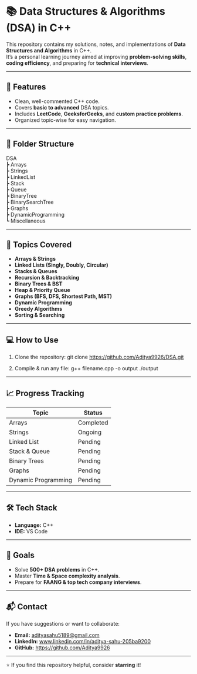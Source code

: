 # 📚 Data Structures & Algorithms (DSA) in C++

This repository contains my solutions, notes, and implementations of **Data Structures and Algorithms** in C++.  
It’s a personal learning journey aimed at improving **problem-solving skills**, **coding efficiency**, and preparing for **technical interviews**.

---

## 🚀 Features
- Clean, well-commented C++ code.
- Covers **basic to advanced** DSA topics.
- Includes **LeetCode**, **GeeksforGeeks**, and **custom practice problems**.
- Organized topic-wise for easy navigation.

---

## 📂 Folder Structure
DSA<br>
 ┣ Arrays<br>
 ┣ Strings<br>
 ┣ LinkedList<br>
 ┣ Stack<br>
 ┣ Queue<br>
 ┣ BinaryTree<br>
 ┣ BinarySearchTree<br>
 ┣ Graphs<br>
 ┣ DynamicProgramming<br>
 ┗ Miscellaneous

---

## 📝 Topics Covered
- **Arrays & Strings**
- **Linked Lists (Singly, Doubly, Circular)**
- **Stacks & Queues**
- **Recursion & Backtracking**
- **Binary Trees & BST**
- **Heap & Priority Queue**
- **Graphs (BFS, DFS, Shortest Path, MST)**
- **Dynamic Programming**
- **Greedy Algorithms**
- **Sorting & Searching**

---

## 💻 How to Use
1. Clone the repository:
   git clone https://github.com/Aditya9926/DSA.git

2. Compile & run any file:
   g++ filename.cpp -o output
   ./output

---

## 📈 Progress Tracking
Topic              | Status
--------------------|--------------
Arrays             | Completed
Strings            | Ongoing
Linked List        | Pending
Stack & Queue      | Pending
Binary Trees       | Pending
Graphs             | Pending
Dynamic Programming| Pending

---

## 🛠 Tech Stack
- **Language:** C++
- **IDE:** VS Code

---

## 🎯 Goals
- Solve **500+ DSA problems** in C++.
- Master **Time & Space complexity analysis**.
- Prepare for **FAANG & top tech company interviews**.

---

## 📬 Contact
If you have suggestions or want to collaborate:
- **Email:** adityasahu5189@gmail.com
- **LinkedIn:** www.linkedin.com/in/aditya-sahu-205ba9200
- **GitHub:** https://github.com/Aditya9926

---

⭐ If you find this repository helpful, consider **starring** it!